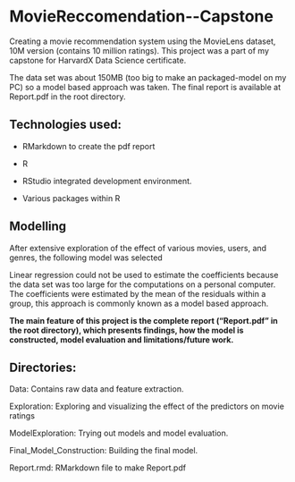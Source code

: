 # MovieReccomendation--Capstone

Creating a movie recommendation system using the MovieLens dataset, 10M version (contains 10 million ratings). This project was a part of my capstone for HarvardX Data Science certificate.   

The data set was about 150MB (too big to make an packaged-model on my PC) so a model based approach was taken. The final report is available at Report.pdf in the root directory. 

## Technologies used:  

* RMarkdown to create the pdf report 

* R 

* RStudio integrated development environment. 

* Various packages within R  

## Modelling 

After extensive exploration of the effect of various movies, users,  and genres, the following model was selected  

Linear regression could not be used to estimate the coefficients because the data set was too large for the computations on a personal computer. The coefficients were estimated by the mean of the residuals within a group, this approach is commonly known as a model based approach. 

**The main feature of this project is the complete report (“Report.pdf” in the root directory), which presents findings, how the model is constructed, model evaluation and limitations/future work.**  

## Directories: 

Data: Contains raw data and feature extraction. 

Exploration: Exploring and visualizing the effect of the predictors on movie ratings 

ModelExploration: Trying out  models and model evaluation. 

Final_Model_Construction: Building the final model. 

Report.rmd: RMarkdown file to make Report.pdf  
